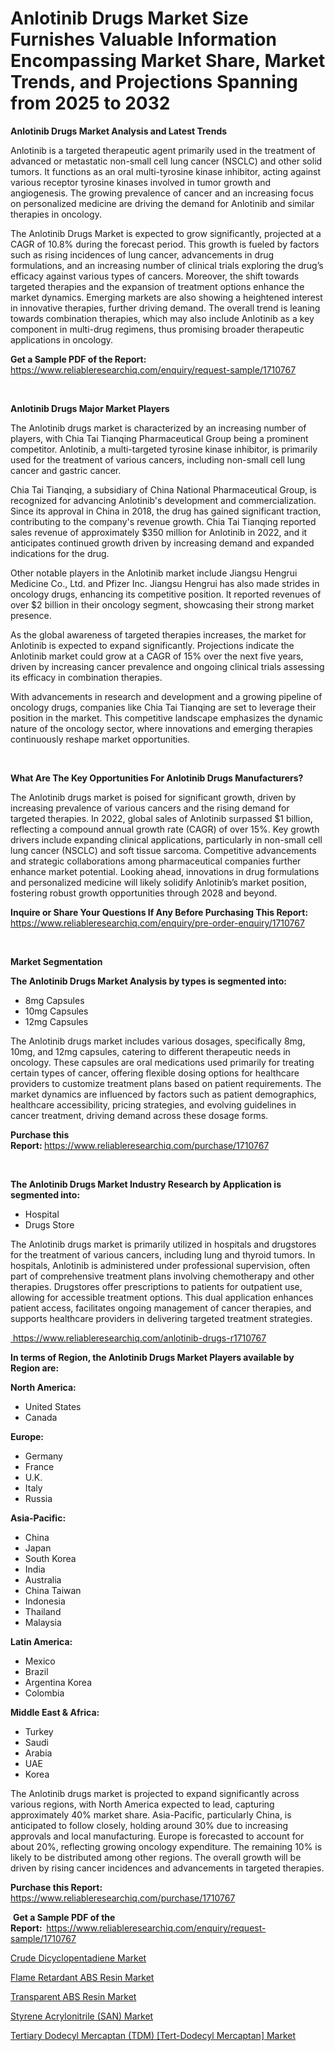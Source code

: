 <p><h1>Anlotinib Drugs Market Size Furnishes Valuable Information Encompassing Market Share, Market Trends, and Projections Spanning from 2025 to 2032</h1></p><p><strong>Anlotinib Drugs Market Analysis and Latest Trends</strong></p>
<p><p>Anlotinib is a targeted therapeutic agent primarily used in the treatment of advanced or metastatic non-small cell lung cancer (NSCLC) and other solid tumors. It functions as an oral multi-tyrosine kinase inhibitor, acting against various receptor tyrosine kinases involved in tumor growth and angiogenesis. The growing prevalence of cancer and an increasing focus on personalized medicine are driving the demand for Anlotinib and similar therapies in oncology.</p><p>The Anlotinib Drugs Market is expected to grow significantly, projected at a CAGR of 10.8% during the forecast period. This growth is fueled by factors such as rising incidences of lung cancer, advancements in drug formulations, and an increasing number of clinical trials exploring the drug’s efficacy against various types of cancers. Moreover, the shift towards targeted therapies and the expansion of treatment options enhance the market dynamics. Emerging markets are also showing a heightened interest in innovative therapies, further driving demand. The overall trend is leaning towards combination therapies, which may also include Anlotinib as a key component in multi-drug regimens, thus promising broader therapeutic applications in oncology.</p></p>
<p><strong>Get a Sample PDF of the Report:&nbsp;</strong> <a href="https://www.reliableresearchiq.com/enquiry/request-sample/1710767?utm_campaign=973&utm_medium=2&utm_source=Github&utm_content=ia&utm_term=10012025&utm_id=anlotinib-drugs">https://www.reliableresearchiq.com/enquiry/request-sample/1710767</a></p>
<p>&nbsp;</p>
<p><strong>Anlotinib Drugs Major Market Players</strong></p>
<p><p>The Anlotinib drugs market is characterized by an increasing number of players, with Chia Tai Tianqing Pharmaceutical Group being a prominent competitor. Anlotinib, a multi-targeted tyrosine kinase inhibitor, is primarily used for the treatment of various cancers, including non-small cell lung cancer and gastric cancer. </p><p>Chia Tai Tianqing, a subsidiary of China National Pharmaceutical Group, is recognized for advancing Anlotinib's development and commercialization. Since its approval in China in 2018, the drug has gained significant traction, contributing to the company's revenue growth. Chia Tai Tianqing reported sales revenue of approximately $350 million for Anlotinib in 2022, and it anticipates continued growth driven by increasing demand and expanded indications for the drug.</p><p>Other notable players in the Anlotinib market include Jiangsu Hengrui Medicine Co., Ltd. and Pfizer Inc. Jiangsu Hengrui has also made strides in oncology drugs, enhancing its competitive position. It reported revenues of over $2 billion in their oncology segment, showcasing their strong market presence. </p><p>As the global awareness of targeted therapies increases, the market for Anlotinib is expected to expand significantly. Projections indicate the Anlotinib market could grow at a CAGR of 15% over the next five years, driven by increasing cancer prevalence and ongoing clinical trials assessing its efficacy in combination therapies.</p><p>With advancements in research and development and a growing pipeline of oncology drugs, companies like Chia Tai Tianqing are set to leverage their position in the market. This competitive landscape emphasizes the dynamic nature of the oncology sector, where innovations and emerging therapies continuously reshape market opportunities.</p></p>
<p>&nbsp;</p>
<p><strong>What Are The Key Opportunities For Anlotinib Drugs Manufacturers?</strong></p>
<p><p>The Anlotinib drugs market is poised for significant growth, driven by increasing prevalence of various cancers and the rising demand for targeted therapies. In 2022, global sales of Anlotinib surpassed $1 billion, reflecting a compound annual growth rate (CAGR) of over 15%. Key growth drivers include expanding clinical applications, particularly in non-small cell lung cancer (NSCLC) and soft tissue sarcoma. Competitive advancements and strategic collaborations among pharmaceutical companies further enhance market potential. Looking ahead, innovations in drug formulations and personalized medicine will likely solidify Anlotinib’s market position, fostering robust growth opportunities through 2028 and beyond.</p></p>
<p><strong>Inquire or Share Your Questions If Any Before Purchasing This Report:</strong> <a href="https://www.reliableresearchiq.com/enquiry/pre-order-enquiry/1710767?utm_campaign=973&utm_medium=2&utm_source=Github&utm_content=ia&utm_term=10012025&utm_id=anlotinib-drugs">https://www.reliableresearchiq.com/enquiry/pre-order-enquiry/1710767</a></p>
<p>&nbsp;</p>
<p><strong>Market Segmentation</strong></p>
<p><strong>The Anlotinib Drugs Market Analysis by types is segmented into:</strong></p>
<p><ul><li>8mg Capsules</li><li>10mg Capsules</li><li>12mg Capsules</li></ul></p>
<p><p>The Anlotinib drugs market includes various dosages, specifically 8mg, 10mg, and 12mg capsules, catering to different therapeutic needs in oncology. These capsules are oral medications used primarily for treating certain types of cancer, offering flexible dosing options for healthcare providers to customize treatment plans based on patient requirements. The market dynamics are influenced by factors such as patient demographics, healthcare accessibility, pricing strategies, and evolving guidelines in cancer treatment, driving demand across these dosage forms.</p></p>
<p><strong>Purchase this Report:&nbsp;</strong><a href="https://www.reliableresearchiq.com/purchase/1710767?utm_campaign=973&utm_medium=2&utm_source=Github&utm_content=ia&utm_term=10012025&utm_id=anlotinib-drugs">https://www.reliableresearchiq.com/purchase/1710767</a></p>
<p>&nbsp;</p>
<p><strong>The Anlotinib Drugs Market Industry Research by Application is segmented into:</strong></p>
<p><ul><li>Hospital</li><li>Drugs Store</li></ul></p>
<p><p>The Anlotinib drugs market is primarily utilized in hospitals and drugstores for the treatment of various cancers, including lung and thyroid tumors. In hospitals, Anlotinib is administered under professional supervision, often part of comprehensive treatment plans involving chemotherapy and other therapies. Drugstores offer prescriptions to patients for outpatient use, allowing for accessible treatment options. This dual application enhances patient access, facilitates ongoing management of cancer therapies, and supports healthcare providers in delivering targeted treatment strategies.</p></p>
<p><a href="https://www.reliableresearchiq.com/anlotinib-drugs-r1710767?utm_campaign=973&utm_medium=2&utm_source=Github&utm_content=ia&utm_term=10012025&utm_id=anlotinib-drugs">&nbsp;https://www.reliableresearchiq.com/anlotinib-drugs-r1710767</a></p>
<p><strong>In terms of Region, the Anlotinib Drugs Market Players available by Region are:</strong></p>
<p>
    <p> <strong> North America: </strong>
        <ul>
            <li>United States</li>
            <li>Canada</li>
        </ul>
        </p> 
    <p> <strong> Europe: </strong>
        <ul>
            <li>Germany</li>
            <li>France</li>
            <li>U.K.</li>
            <li>Italy</li>
            <li>Russia</li>
        </ul>
        </p> 
    <p> <strong> Asia-Pacific: </strong>
        <ul>
            <li>China</li>
            <li>Japan</li>
            <li>South Korea</li>
            <li>India</li>
            <li>Australia</li>
            <li>China Taiwan</li>
            <li>Indonesia</li>
            <li>Thailand</li>
            <li>Malaysia</li>
        </ul>
        </p> 
    <p> <strong> Latin America: </strong>
        <ul>
            <li>Mexico</li>
            <li>Brazil</li>
            <li>Argentina Korea</li>
            <li>Colombia</li>
        </ul>
        </p> 
    <p> <strong> Middle East & Africa: </strong>
        <ul>
            <li>Turkey</li>
            <li>Saudi</li>
            <li>Arabia</li>
            <li>UAE</li>
            <li>Korea</li>
        </ul>
    </p>
    </p>
<p><p>The Anlotinib drugs market is projected to expand significantly across various regions, with North America expected to lead, capturing approximately 40% market share. Asia-Pacific, particularly China, is anticipated to follow closely, holding around 30% due to increasing approvals and local manufacturing. Europe is forecasted to account for about 20%, reflecting growing oncology expenditure. The remaining 10% is likely to be distributed among other regions. The overall growth will be driven by rising cancer incidences and advancements in targeted therapies.</p></p>
<p><strong>Purchase this Report: </strong><a href="https://www.reliableresearchiq.com/purchase/1710767?utm_campaign=973&utm_medium=2&utm_source=Github&utm_content=ia&utm_term=10012025&utm_id=anlotinib-drugs">https://www.reliableresearchiq.com/purchase/1710767</a></p>
<p>&nbsp;<strong>Get a Sample PDF of the Report:&nbsp;&nbsp;</strong><a href="https://www.reliableresearchiq.com/enquiry/request-sample/1710767?utm_campaign=973&utm_medium=2&utm_source=Github&utm_content=ia&utm_term=10012025&utm_id=anlotinib-drugs">https://www.reliableresearchiq.com/enquiry/request-sample/1710767</a></p>
<p><strong></strong></p>
<p><p><a href="https://github.com/ElviraLeka1962/Market-Research-Report-List-1/blob/main/crude-dicyclopentadiene-market.md?utm_campaign=973&utm_medium=2&utm_source=Github&utm_content=ia&utm_term=10012025&utm_id=anlotinib-drugs">Crude Dicyclopentadiene Market</a></p><p><a href="https://github.com/chongseney974/Market-Research-Report-List-1/blob/main/flame-retardant-abs-resin-market.md?utm_campaign=973&utm_medium=2&utm_source=Github&utm_content=ia&utm_term=10012025&utm_id=anlotinib-drugs">Flame Retardant ABS Resin Market</a></p><p><a href="https://github.com/rosalinebhakta48/Market-Research-Report-List-1/blob/main/transparent-abs-resin-market.md?utm_campaign=973&utm_medium=2&utm_source=Github&utm_content=ia&utm_term=10012025&utm_id=anlotinib-drugs">Transparent ABS Resin Market</a></p><p><a href="https://github.com/nathaliehurles7142/Market-Research-Report-List-1/blob/main/styrene-acrylonitrile-san-market.md?utm_campaign=973&utm_medium=2&utm_source=Github&utm_content=ia&utm_term=10012025&utm_id=anlotinib-drugs">Styrene Acrylonitrile (SAN) Market</a></p><p><a href="https://github.com/darenph8er/Market-Research-Report-List-1/blob/main/tertiary-dodecyl-mercaptan-tdm-tert-dodecyl-mercaptan-market.md?utm_campaign=973&utm_medium=2&utm_source=Github&utm_content=ia&utm_term=10012025&utm_id=anlotinib-drugs">Tertiary Dodecyl Mercaptan (TDM) [Tert-Dodecyl Mercaptan] Market</a></p></p>